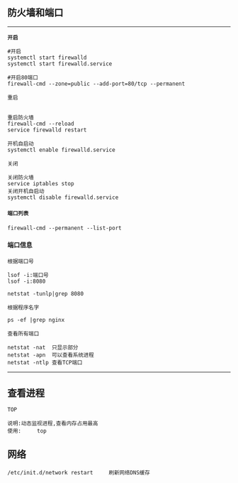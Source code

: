 ## 防火墙和端口

------

**`开启`**

```
#开启
systemctl start firewalld		
systemctl start firewalld.service

#开启80端口
firewall-cmd --zone=public --add-port=80/tcp --permanent 
```

`重启`

```

重启防火墙
firewall-cmd --reload    
service firewalld restart

开机自启动
systemctl enable firewalld.service
```

`关闭`

```
关闭防火墙
service iptables stop
关闭开机自启动
systemctl disable firewalld.service
```



#### `端口列表`

```
firewall-cmd --permanent --list-port
```

#### 端口信息

`根据端口号`

```
lsof -i:端口号
lsof -i:8080

netstat -tunlp|grep 8080
```

`根据程序名字`

```
ps -ef |grep nginx
```

`查看所有端口`

```
netstat -nat  只显示部分
netstat -apn  可以查看系统进程
netstat -ntlp 查看TCP端口
```

------



## 查看进程

`TOP`

```
说明:动态监视进程,查看内存占用最高
使用:		top
```

## 网络

```
/etc/init.d/network restart		刷新网络DNS缓存
```

